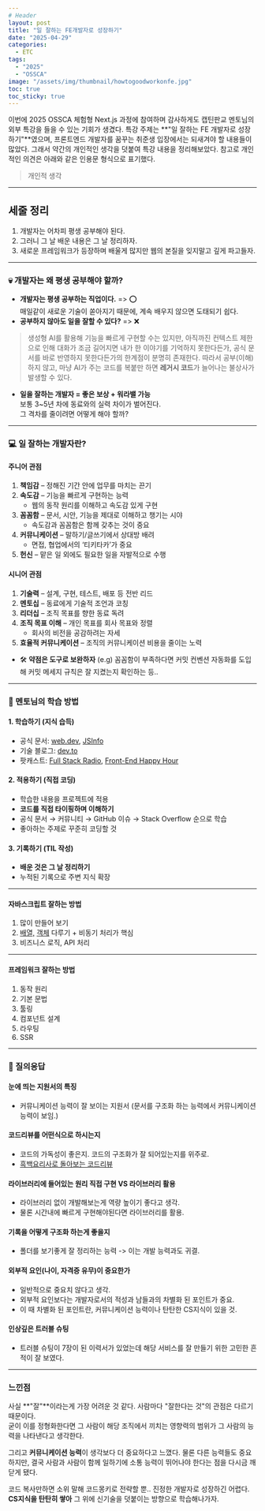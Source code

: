 ```yaml
---
# Header
layout: post
title: "일 잘하는 FE개발자로 성장하기"
date: "2025-04-29"
categories:
  - ETC
tags: 
  - "2025"
  - "OSSCA"
image: "/assets/img/thumbnail/howtogoodworkonfe.jpg"
toc: true
toc_sticky: true
---
```


이번에 2025 OSSCA 체험형 Next.js 과정에 참여하며 감사하게도 캡틴판교 멘토님의 외부 특강을 들을 수 있는 기회가 생겼다.
특강 주제는 **"일 잘하는 FE 개발자로 성장하기"**였으며, 프론트엔드 개발자를 꿈꾸는 취준생 입장에서는 되새겨야 할 내용들이 많았다.
그래서 약간의 개인적인 생각을 덧붙여 특강 내용을 정리해보았다.
참고로 개인적인 의견은 아래와 같은 인용문 형식으로 표기했다.
> 개인적 생각

---

## 세줄 정리
1. 개발자는 어차피 평생 공부해야 된다.
2. 그러니 그 날 배운 내용은 그 날 정리하자.
3. 새로운 프레임워크가 등장하며 배울게 많지만 웹의 본질을 잊지말고 깊게 파고들자.

---
### 💀 개발자는 왜 평생 공부해야 할까?
- **개발자는 평생 공부하는 직업이다.** => ⭕ <br/>
    매일같이 새로운 기술이 쏟아지기 때문에, 계속 배우지 않으면 도태되기 쉽다.
- **공부하지 않아도 일을 잘할 수 있다?** => ❌
>    생성형 AI를 활용해 기능을 빠르게 구현할 수는 있지만, 
>    아직까진 컨텍스트 제한으로 인해 대화가 조금 길어지면 내가 한 이야기를 기억하지 못한다든가, 공식 문서를 바로 반영하지 못한다든가의 한계점이 분명히 존재한다. 
>    따라서 공부(이해)하지 않고, 마냥 AI가 주는 코드를 복붙만 하면 **레거시 코드**가 늘어나는 불상사가 발생할 수 있다.
- **일을 잘하는 개발자 = 좋은 보상 + 워라밸 가능**  
    보통 3~5년 차에 동료와의 실력 차이가 벌어진다.  
    그 격차를 줄이려면 어떻게 해야 할까?

---

### 💻 일 잘하는 개발자란?

#### 주니어 관점
1. **책임감** – 정해진 기간 안에 업무를 마치는 끈기
2. **속도감** – 기능을 빠르게 구현하는 능력
    - 웹의 동작 원리를 이해하고 속도감 있게 구현
3. **꼼꼼함** – 문서, 시안, 기능을 제대로 이해하고 챙기는 시야
    - 속도감과 꼼꼼함은 함께 갖추는 것이 중요
4. **커뮤니케이션** – 말하기/글쓰기에서 상대방 배려
    - 면접, 협업에서의 ‘티키타카’가 중요
5. **헌신** – 맡은 일 외에도 필요한 일을 자발적으로 수행

#### 시니어 관점
1. **기술력** – 설계, 구현, 테스트, 배포 등 전반 리드
2. **멘토십** – 동료에게 기술적 조언과 코칭
3. **리더십** – 조직 목표를 향한 동료 독려
4. **조직 목표 이해** – 개인 목표를 회사 목표와 정렬
    - 회사의 비전을 공감하려는 자세
5. **효율적 커뮤니케이션** – 조직의 커뮤니케이션 비용을 줄이는 노력

- 🛠 **약점은 도구로 보완하자** 
(e.g) 꼼꼼함이 부족하다면 커밋 컨벤션 자동화를 도입해 커밋 메세지 규칙은 잘 지켰는지 확인하는 등..

---
### 📖 멘토님의 학습 방법

#### 1. 학습하기 (지식 습득)
- 공식 문서: [web.dev](https://web.dev/?hl=ko), [JSInfo](https://ko.javascript.info/)
- 기술 블로그: [dev.to](https://dev.to/)
- 팟캐스트: [Full Stack Radio](https://fullstackradio.com/), [Front-End Happy Hour](https://podcasts.apple.com/us/podcast/front-end-happy-hour/id1089047924)

#### 2. 적용하기 (직접 코딩)
- 학습한 내용을 프로젝트에 적용
- **코드를 직접 타이핑하며 이해하기**
- 공식 문서 → 커뮤니티 → GitHub 이슈 → Stack Overflow 순으로 학습
- 좋아하는 주제로 꾸준히 코딩할 것

#### 3. 기록하기 (TIL 작성)
- **배운 것은 그 날 정리하기**
- 누적된 기록으로 주변 지식 확장

---
#### 자바스크립트 잘하는 방법

1. 많이 만들어 보기
2. [배열,](https://developer.mozilla.org/ko/docs/Web/JavaScript/Reference/Global_Objects/Array) [객체](https://developer.mozilla.org/ko/docs/Web/JavaScript/Reference/Global_Objects/Object) 다루기 + 비동기 처리가 핵심
3. 비즈니스 로직, API 처리

---
#### 프레임워크 잘하는 방법

1. 동작 원리
2. 기본 문법
3. 툴링
4. 컴포넌트 설계
5. 라우팅
6. SSR

---

### 🙋 질의응답

#### 눈에 띄는 지원서의 특징
- 커뮤니케이션 능력이 잘 보이는 지원서 (문서를 구조화 하는 능력에서 커뮤니케이션 능력이 보임.)

#### 코드리뷰를 어떤식으로 하시는지
- 코드의 가독성이 좋은지. 코드의 구조화가 잘 되어있는지를 위주로.
- [흑백요리사로 돌아보는 코드리뷰](https://velog.io/@csb1320/%ED%9D%91%EB%B0%B1-%EC%9A%94%EB%A6%AC%EC%82%AC%EB%A1%9C-%EB%8F%8C%EC%95%84%EB%B3%B4%EB%8A%94-%EC%BD%94%EB%93%9C-%EB%A6%AC%EB%B7%B0DAN24-%EC%9B%8C%ED%81%AC%EC%83%B5-%ED%9B%84%EA%B8%B0)

#### 라이브러리에 들어있는 원리 직접 구현 VS 라이브러리 활용
- 라이브러리 없이 개발해보는게 역량 높이기 좋다고 생각.
- 물론 시간내에 빠르게 구현해야된다면 라이브러리를 활용.

#### 기록을 어떻게 구조화 하는게 좋을지
- 폴더를 보기좋게 잘 정리하는 능력 -> 이는 개발 능력과도 귀결.

#### 외부적 요인(나이, 자격증 유무)이 중요한가
- 일반적으로 중요치 않다고 생각. 
- 외부적 요인보다는 개발자로서의 적성과 남들과의 차별화 된 포인트가 중요.
- 이 때 차별화 된 포인트란, 커뮤니케이션 능력이나 탄탄한 CS지식이 있을 것.

#### 인상깊은 트러블 슈팅
- 트러블 슈팅이 7장이 된 이력서가 있었는데 해당 서비스를 잘 만들기 위한 고민한 흔적이 잘 보였다.

---
### 느낀점
사실 **"잘"**이라는게 가장 어려운 것 같다. 사람마다 "잘한다는 것"의 관점은 다르기 때문이다. <br/>
굳이 이를 정형화한다면 그 사람이 해당 조직에서 끼치는 영향력의 범위가 그 사람의 능력을 나타낸다고 생각한다.

그리고 **커뮤니케이션 능력**이 생각보다 더 중요하다고 느꼈다. 물론 다른 능력들도 중요하지만, 결국 사람과 사람이 함께 일하기에 소통 능력이 뛰어나야 한다는 점을 다시금 깨닫게 됐다.

코드 복사만하면 소위 말해 코드몽키로 전략할 뿐.. 진정한 개발자로 성장하긴 어렵다.
**CS지식을 탄탄히 쌓아** 그 위에 신기술을 덧붙이는 방향으로 학습해나가자.
